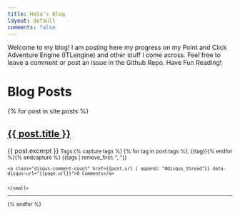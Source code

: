 ```yaml
---
title: HaSa's Blog
layout: default
comments: false
---
```


<p>Welcome to my blog! I am posting here my progress on my Point and Click Adventure Engine (ITLengine) and other stuff I come across. Feel free to leave a comment or post an issue in the Github Repo. Have Fun Reading!</p>
  
  <h1>Blog Posts</h1>
  {% for post in site.posts %}
  <article>
    <h2><a href="{{ post.url }}">{{ post.title }}</a></h2>
      {{ post.excerpt }}
    <small>
    Tags:{% capture tags %} {% for tag in post.tags %}, {{tag}}{% endfor %}{% endcapture %} {{tags | remove_first: ", "}}<br>

    <a class="disqus-comment-count" href={{post.url | append: "#disqus_thread"}} data-disqus-url="{{page.url}}">0 Comments</a>


    </small>


* * *


  </article>
  {% endfor %}
